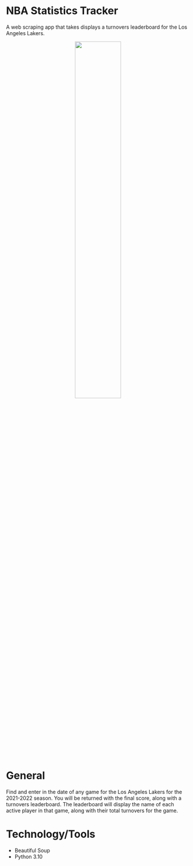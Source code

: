 # NBA Statistics Tracker
A web scraping app that takes displays a turnovers leaderboard for the Los Angeles Lakers.

<p align="center">
<img src="https://github.com/carlortiz/nba-statistics-tracker/assets/45545195/ef6d575d-d516-407e-8243-9418133f911c" width=50% height=50%>
</p>

# General
Find and enter in the date of any game for the Los Angeles Lakers for the 2021-2022 season. You will be returned with the final score, along with a turnovers
leaderboard. The leaderboard will display the name of each active player in that game, along with their total turnovers for the game.

# Technology/Tools
- Beautiful Soup
- Python 3.10
